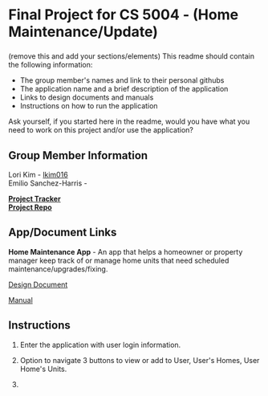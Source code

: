 # Final Project for CS 5004 - (Home Maintenance/Update)

###
(remove this and add your sections/elements)
This readme should contain the following information: 

* The group member's names and link to their personal githubs
* The application name and a brief description of the application
* Links to design documents and manuals
* Instructions on how to run the application

Ask yourself, if you started here in the readme, would you have what you need to work on this project and/or use the application?

## Group Member Information
Lori Kim - [lkim016](https://github.com/lkim016)  
Emilio Sanchez-Harris - 

[**Project Tracker**](https://github.com/orgs/Sp25-CS5004-Online-Lionelle/projects/2/views/4)  
[**Project Repo**](https://github.com/Sp25-CS5004-Online-Lionelle/final-project-group-4/tree/main)

## App/Document Links
**Home Maintenance App** - An app that helps a homeowner or property manager keep track of or manage home units that need scheduled maintenance/upgrades/fixing.

[Design Document](/DesignDocuments)
 
[Manual](/Manual)

## Instructions

1. Enter the application with user login information.

2. Option to navigate 3 buttons to view or add to User, User's Homes, User Home's Units.

3. 